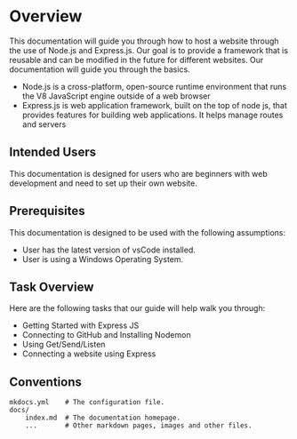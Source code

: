 # Overview

This documentation will guide you through how to host a website through the use of Node.js and Express.js. Our goal is to provide a framework that is reusable and can be modified in the future for different websites. Our documentation will guide you through the basics.
- Node.js is a cross-platform, open-source runtime environment that runs the V8 JavaScript engine outside of a web browser
- Express.js is web application framework, built on the top of node js, that provides features for building web applications. It helps manage routes and servers

## Intended Users
This documentation is designed for users who are beginners with web development and need to set up their own website.

## Prerequisites
This documentation is designed to be used with the following assumptions:
- User has the latest version of vsCode installed.
- User is using a Windows Operating System.
  
## Task Overview
Here are the following tasks that our guide will help walk you through:
- Getting Started with Express JS
- Connecting to GitHub and Installing Nodemon
- Using Get/Send/Listen
- Connecting a website using Express

## Conventions

    mkdocs.yml    # The configuration file.
    docs/
        index.md  # The documentation homepage.
        ...       # Other markdown pages, images and other files.
